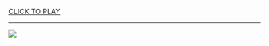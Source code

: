 
<a href="https://premium76.site?title=snake_game_of_the_year&ref=12M">CLICK TO PLAY</a></h3>
<hr>

<a href="https://premium76.site?title=snake_game_of_the_year&ref=12M"><img src="https://clearcache.store/games.png"></a>


